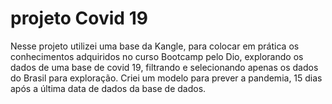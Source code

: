 # projeto Covid 19

Nesse projeto utilizei uma base da Kangle, para colocar em prática
os conhecimentos adquiridos no curso Bootcamp pelo Dio,
explorando os dados de uma base de covid 19, filtrando e selecionando apenas os dados do Brasil
para exploração.
Criei um modelo para prever a pandemia, 15 dias após a última data de dados da base de dados.